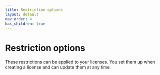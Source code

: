 ```yaml
---
title: Restriction options
layout: default
nav_order: 4
has_children: true
---
```


# Restriction options

These restrictions can be applied to your licenses. You set them up when
creating a license and can update them at any time.
